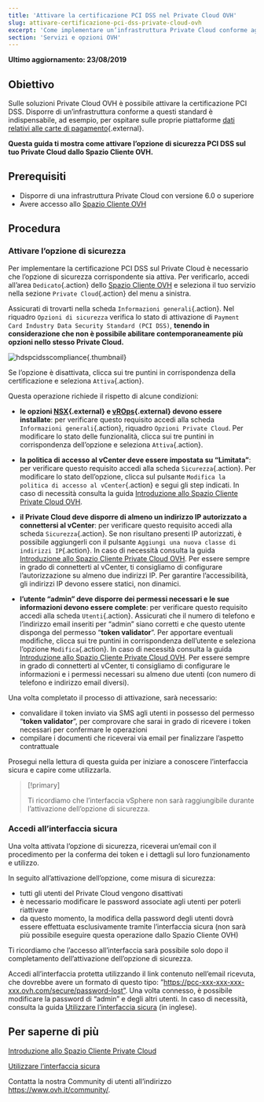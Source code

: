 ```yaml
---
title: 'Attivare la certificazione PCI DSS nel Private Cloud OVH'
slug: attivare-certificazione-pci-dss-private-cloud-ovh
excerpt: 'Come implementare un’infrastruttura Private Cloud conforme agli standard PCI DSS'
section: 'Servizi e opzioni OVH'
---
```


**Ultimo aggiornamento: 23/08/2019**

## Obiettivo

Sulle soluzioni Private Cloud OVH è possibile attivare la certificazione PCI DSS. Disporre di un’infrastruttura conforme a questi standard è indispensabile, ad esempio, per ospitare sulle proprie piattaforme [dati relativi alle carte di pagamento](https://www.ovh.it/private-cloud/payment-infrastructure/){.external}.   

**Questa guida ti mostra come attivare l’opzione di sicurezza PCI DSS sul tuo Private Cloud dallo Spazio Cliente OVH.**

## Prerequisiti

- Disporre di una infrastruttura Private Cloud con versione 6.0 o superiore 
- Avere accesso allo [Spazio Cliente OVH](https://www.ovh.com/auth/?action=gotomanager)

## Procedura

### Attivare l’opzione di sicurezza

Per implementare la certificazione PCI DSS sul Private Cloud è necessario che l’opzione di sicurezza corrispondente sia attiva. Per verificarlo, accedi all’area `Dedicato`{.action} dello [Spazio Cliente OVH](https://www.ovh.com/auth/?action=gotomanager) e seleziona il tuo servizio nella sezione `Private Cloud`{.action} del menu a sinistra. 

Assicurati di trovarti nella scheda `Informazioni generali`{.action}. Nel riquadro `Opzioni di sicurezza` verifica lo stato di attivazione di `Payment Card Industry Data Security Standard (PCI DSS)`, **tenendo in considerazione che non è possibile abilitare contemporaneamente più opzioni nello stesso Private Cloud.**

![hdspcidsscompliance](images/HomeSDDCManager-2.png){.thumbnail}

Se l’opzione è disattivata, clicca sui tre puntini in corrispondenza della certificazione e seleziona `Attiva`{.action}.

Questa operazione richiede il rispetto di alcune condizioni:

- **le opzioni [NSX](https://www.ovh.it/private-cloud/opzioni/nsx.xml){.external} e [vROps](https://www.ovh.it/private-cloud/opzioni/vrops.xml){.external} devono essere installate**: per verificare questo requisito accedi alla scheda `Informazioni generali`{.action}, riquadro `Opzioni Private Cloud`. Per modificare lo stato delle funzionalità, clicca sui tre puntini in corrispondenza dell’opzione e seleziona `Attiva`{.action}.

- **la politica di accesso al vCenter deve essere impostata su “Limitata”**: per verificare questo requisito accedi alla scheda `Sicurezza`{.action}. Per modificare lo stato dell’opzione, clicca sul pulsante `Modifica la politica di accesso al vCenter`{.action} e segui gli step indicati. In caso di necessità consulta la guida [Introduzione allo Spazio Cliente Private Cloud OVH](../manager-ovh-private-cloud/#sicurezza).

- **il Private Cloud deve disporre di almeno un indirizzo IP autorizzato a connettersi al vCenter**: per verificare questo requisito accedi alla scheda `Sicurezza`{.action}. Se non risultano presenti IP autorizzati, è possibile aggiungerli con il pulsante `Aggiungi una nuova classe di indirizzi IP`{.action}. In caso di necessità consulta la guida [Introduzione allo Spazio Cliente Private Cloud OVH](../manager-ovh-private-cloud/#sicurezza). Per essere sempre in grado di connetterti al vCenter, ti consigliamo di configurare l’autorizzazione su almeno due indirizzi IP. Per garantire l’accessibilità, gli indirizzi IP devono essere statici, non dinamici.

- **l’utente “admin” deve disporre dei permessi necessari e le sue informazioni devono essere complete**: per verificare questo requisito accedi alla scheda `Utenti`{.action}. Assicurati che il numero di telefono e l’indirizzo email inseriti per “admin” siano corretti e che questo utente disponga del permesso “**token validator**”. Per apportare eventuali modifiche, clicca sui tre puntini in corrispondenza dell’utente e seleziona l’opzione `Modifica`{.action}. In caso di necessità consulta la guida [Introduzione allo Spazio Cliente Private Cloud OVH](../manager-ovh-private-cloud/#sicurezza). Per essere sempre in grado di connetterti al vCenter, ti consigliamo di configurare le informazioni e i permessi necessari su almeno due utenti (con numero di telefono e indirizzo email diversi).

Una volta completato il processo di attivazione, sarà necessario:

- convalidare il token inviato via SMS agli utenti in possesso del permesso “**token validator**”, per comprovare che sarai in grado di ricevere i token necessari per confermare le operazioni
- compilare i documenti che riceverai via email per finalizzare l’aspetto contrattuale

Prosegui nella lettura di questa guida per iniziare a conoscere l’interfaccia sicura e capire come utilizzarla. 

> [!primary]
>
> Ti ricordiamo che l’interfaccia vSphere non sarà raggiungibile durante l’attivazione dell’opzione di sicurezza.
>

### Accedi all’interfaccia sicura

Una volta attivata l’opzione di sicurezza, riceverai un’email con il procedimento per la conferma dei token e i dettagli sul loro funzionamento e utilizzo.  

In seguito all’attivazione dell’opzione, come misura di sicurezza:

- tutti gli utenti del Private Cloud vengono disattivati
- è necessario modificare le password associate agli utenti per poterli riattivare
- da questo momento, la modifica della password degli utenti dovrà essere effettuata esclusivamente tramite l’interfaccia sicura (non sarà più possibile eseguire questa operazione dallo Spazio Cliente OVH)

Ti ricordiamo che l’accesso all’interfaccia sarà possibile solo dopo il completamento dell’attivazione dell’opzione di sicurezza.

Accedi all’interfaccia protetta utilizzando il link contenuto nell’email ricevuta, che dovrebbe avere un formato di questo tipo: ”https://pcc-xxx-xxx-xxx-xxx.ovh.com/secure/password-lost”. Una volta connesso, è possibile modificare la password di “admin” e degli altri utenti. In caso di necessità, consulta la guida [Utilizzare l’interfaccia sicura](https://docs.ovh.com/gb/en/private-cloud/secure-interface/) (in inglese).

## Per saperne di più

[Introduzione allo Spazio Cliente Private Cloud](../manager-ovh-private-cloud/)

[Utilizzare l’interfaccia sicura](../interfaccia-sicura/)

Contatta la nostra Community di utenti all’indirizzo <https://www.ovh.it/community/>.